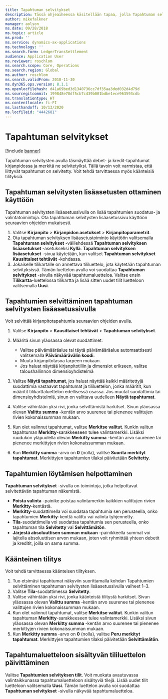 ```yaml
---
title: Tapahtuman selvitykset
description: Tässä ohjeaiheessa käsitellään tapaa, jolla Tapahtuman selvitykset -sivun avulla selvitetään kirjanpitotapahtumia ja tehdään käänteisiä tilityksiä.
author: mikefalkner
manager: aolson
ms.date: 09/28/2018
ms.topic: article
ms.prod: ''
ms.service: dynamics-ax-applications
ms.technology: ''
ms.search.form: LedgerTransSettlement
audience: Application User
ms.reviewer: roschlom
ms.search.scope: Core, Operations
ms.search.region: Global
ms.author: roschlom
ms.search.validFrom: 2018-11-30
ms.dyn365.ops.version: 8.1.1
ms.openlocfilehash: d41a69bed3d1340736cc7df35aa3ded032d4d79d
ms.sourcegitcommit: 199848e78df5cb7c439b001bdbe1ece963593cdb
ms.translationtype: HT
ms.contentlocale: fi-FI
ms.lasthandoff: 10/13/2020
ms.locfileid: "4442681"
---
```

# <a name="ledger-settlements"></a>Tapahtuman selvitykset

[!include [banner](../includes/banner.md)]

Tapahtuman selvitysten avulla täsmäyttää debet- ja kredit-tapahtumat kirjanpidossa ja merkitä ne selvitetyiksi. Tällä tavoin voit varmistaa, että liittyvät tapahtumat on selvitetty. Voit tehdä tarvittaessa myös käänteisiä tilityksiä.

## <a name="enable-advanced-ledger-settlements"></a>Tapahtuman selvitysten lisäasetusten ottaminen käyttöön

Tapahtuman selvitysten lisäasetussivulla on lisää tapahtumien suodatus- ja valintatoimintoja. Ota tapahtuman selvitysten lisäasetussivu käyttöön seuraavien ohjeiden mukaisesti.

1. Valitse **Kirjanpito** \> **Kirjanpidon asetukset** \> **Kirjanpitoparametrit**. 
2. Ota tapahtuman selvityksen lisäasetustoiminto käyttöön valitsemalla **Tapahtuman selvitykset** -välilehdessä **Tapahtuman selvityksen lisäasetukset** -asetukseksi **Kyllä**. **Tapahtuman selvityksen lisäasetukset** -sivua käytetään, kun valitset **Tapahtuman selvitykset** **Kausittaiset tehtävät** -kohdassa. 
3. Jokaiselle tilikartalle on annettava tililuettelo, jota käytetään tapahtuman selvityksissä. Tämän luettelon avulla voi suodattaa **Tapahtuman selvitykset** -sivulla näkyvää tapahtumaluetteloa. Valitse ensin **Tilikartta**-luettelossa tilikartta ja lisää sitten uudet tilit luetteloon valitsemalla **Uusi**.

## <a name="settle-transactions-by-using-the-advanced-ledger-settlements-page"></a>Tapahtumien selvittäminen tapahtuman selvitysten lisäasetussivulla

Voit selvittää kirjanpitotapahtumia seuraavien ohjeiden avulla.

1. Valitse **Kirjanpito** \> **Kausittaiset tehtävät** \> **Tapahtuman selvitykset**.
2. Määritä sivun yläosassa olevat suodattimet:

    - Valitse päivämääräalue tai täytä päivämääräalue automaattisesti valitsemalla **Päivämäärävälin koodi**.
    - Muuta kirjanpitotasoa tarpeen mukaan.
    - Jos haluat näyttää kirjanpitotiliin ja dimensiot erikseen, valitse taloushallinnon dimensioyhdistelmä

3. Valitse **Näytä tapahtumat**, jos haluat näyttää kaikki määritettyjä suodattimia vastaavat tapahtumat ja tililuettelon, jonka määritit, kun määritit tilikarttaluettelon edellisessä osassa. Jos muutat suodattimia tai dimensioyhdistelmiä, sinun on valittava uudelleen **Näytä tapahtumat**.
4. Valitse vähintään yksi rivi, jonka selvittämistä harkitset. Sivun yläosassa olevan **Valittu summa** -kentän arvo suurenee tai pienenee valittujen rivien kokonaissumman mukaan.
5. Kun olet valinnut tapahtumat, valitse **Merkitse valitut**. Kunkin valitun tapahtuman **Merkitty**-sarakkeeseen tulee valintamerkki. Lisäksi ruudukon yläpuolella olevan **Merkitty summa** -kentän arvo suurenee tai pienenee merkittyjen rivien kokonaissumman mukaan.
6. Kun **Merkitty summa** -arvo on **0** (nolla), valitse **Suorita merkityt tapahtumat**. Merkittyjen tapahtumien tilaksi päivitetään **Selvitetty**.

## <a name="make-transactions-easier-to-find"></a>Tapahtumien löytämisen helpottaminen

**Tapahtuman selvitykset** -sivulla on toimintoja, jotka helpottavat selvitettävän tapahtuman näkemistä.

- **Poista valinta** -painike poistaa valintamerkin kaikkien valittujen rivien **Merkitty**-kentästä.
- **Merkitty**-suodattimella voi suodataa tapahtumia sen perusteella, onko tapahtumien **Merkitty**-kenttä valittu vai valinta tyhjennetty.
- **Tila**-suodattimella voi suodattaa tapahtumia sen perusteella, onko tapahtuman tila **Selvitetty** vai **Selvittämätön**.
- **Järjestä absoluuttisen summan mukaan** -painikkeella summat voi lajitella absoluuttisen arvon mukaan, joten voit ryhmittää yhteen debetit ja kreditit, joilla on sama summa.

## <a name="reverse-a-settlement"></a>Käänteinen tilitys

Voit tehdä tarvittaessa käänteisen tilityksen.

1. Tuo etsimäsi tapahtumat näkyviin suorittamalla kohdan Tapahtumien selvittäminen tapahtuman selvitysten lisäasetussivulla vaiheet 1–3.
2. Valitse **Tila**-suodattimessa **Selvitetty**.
3. Valitse vähintään yksi rivi, jonka käänteistä tilitystä harkitset. Sivun yläosassa olevan **Valittu summa** -kentän arvo suurenee tai pienenee valittujen rivien kokonaissumman mukaan.
4. Kun olet valinnut tapahtumat, valitse **Merkitse valitut**. Kunkin valitun tapahtuman **Merkitty**-sarakkeeseen tulee valintamerkki. Lisäksi sivun yläosassa olevan **Merkitty summa** -kentän arvo suurenee tai pienenee merkittyjen rivien kokonaissumman mukaan.
5. Kun **Merkitty summa** -arvo on **0** (nolla), valitse **Peru merkityt tapahtumat**. Merkittyjen tapahtumien tilaksi päivitetään **Selvittämätön**.

## <a name="update-the-list-of-accounts-that-are-included-in-the-list-of-transactions"></a>Tapahtumaluetteloon sisältyvän tililuettelon päivittäminen

Valitse **Tapahtumien selvityksen tilit**. Voit muokata avautuvassa valintaikkunassa tapahtumaluetteloon sisältyviä tilejä. Lisää uudet tilit luetteloon valitsemalla **Uusi**. Tämän luettelon avulla voi suodattaa **Tapahtuman selvitykset** -sivulla näkyvää tapahtumaluetteloa.

